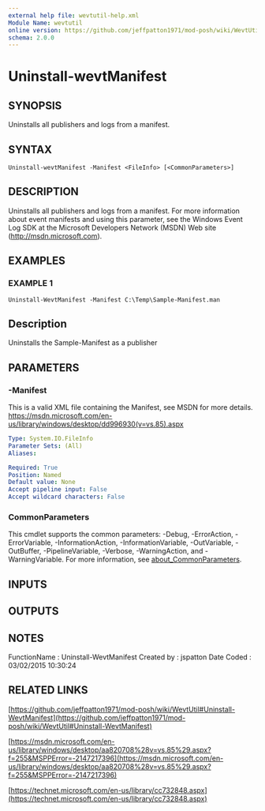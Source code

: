 ```yaml
---
external help file: wevtutil-help.xml
Module Name: wevtutil
online version: https://github.com/jeffpatton1971/mod-posh/wiki/WevtUtil#Uninstall-WevtManifest
schema: 2.0.0
---
```


# Uninstall-wevtManifest

## SYNOPSIS
Uninstalls all publishers and logs from a manifest.

## SYNTAX

```
Uninstall-wevtManifest -Manifest <FileInfo> [<CommonParameters>]
```

## DESCRIPTION
Uninstalls all publishers and logs from a manifest.
For more
information about event manifests and using this parameter, see
the Windows Event Log SDK at the Microsoft Developers Network
(MSDN) Web site (http://msdn.microsoft.com).

## EXAMPLES

### EXAMPLE 1
```
Uninstall-WevtManifest -Manifest C:\Temp\Sample-Manifest.man
```

Description
-----------
Uninstalls the Sample-Manifest as a publisher

## PARAMETERS

### -Manifest
This is a valid XML file containing the Manifest, see MSDN for
more details.
https://msdn.microsoft.com/en-us/library/windows/desktop/dd996930(v=vs.85).aspx

```yaml
Type: System.IO.FileInfo
Parameter Sets: (All)
Aliases:

Required: True
Position: Named
Default value: None
Accept pipeline input: False
Accept wildcard characters: False
```

### CommonParameters
This cmdlet supports the common parameters: -Debug, -ErrorAction, -ErrorVariable, -InformationAction, -InformationVariable, -OutVariable, -OutBuffer, -PipelineVariable, -Verbose, -WarningAction, and -WarningVariable. For more information, see [about_CommonParameters](http://go.microsoft.com/fwlink/?LinkID=113216).

## INPUTS

## OUTPUTS

## NOTES
FunctionName : Uninstall-WevtManifest
Created by   : jspatton
Date Coded   : 03/02/2015 10:30:24

## RELATED LINKS

[https://github.com/jeffpatton1971/mod-posh/wiki/WevtUtil#Uninstall-WevtManifest](https://github.com/jeffpatton1971/mod-posh/wiki/WevtUtil#Uninstall-WevtManifest)

[https://msdn.microsoft.com/en-us/library/windows/desktop/aa820708%28v=vs.85%29.aspx?f=255&MSPPError=-2147217396](https://msdn.microsoft.com/en-us/library/windows/desktop/aa820708%28v=vs.85%29.aspx?f=255&MSPPError=-2147217396)

[https://technet.microsoft.com/en-us/library/cc732848.aspx](https://technet.microsoft.com/en-us/library/cc732848.aspx)

